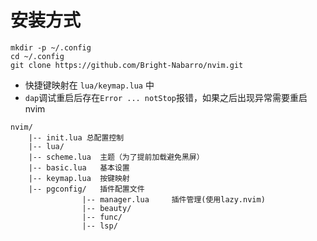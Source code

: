 
# 安装方式
```shell
mkdir -p ~/.config
cd ~/.config
git clone https://github.com/Bright-Nabarro/nvim.git
```

- 快捷键映射在 `lua/keymap.lua` 中
- `dap`调试重启后存在`Error ... notStop`报错，如果之后出现异常需要重启nvim

```
nvim/
    |-- init.lua 总配置控制
    |-- lua/
	|-- scheme.lua  主题（为了提前加载避免黑屏）
	|-- basic.lua	基本设置
	|-- keymap.lua	按键映射
	|-- pgconfig/	插件配置文件
	            |-- manager.lua     插件管理(使用lazy.nvim)
                |-- beauty/
                |-- func/
                |-- lsp/
```
